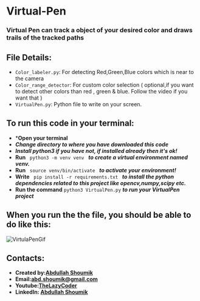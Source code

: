 # Virtual-Pen
### Virtual Pen can track a object of your desired color and draws trails of the tracked paths

## File Details:
* `Color_labeler.py`: For detecting Red,Green,Blue colors which is near to the camera
* `Color_range_detector`: For custom color selection ( optional,if you want to detect other colors than red , green & blue. Follow the video if you want that )
* `VirtualPen.py`: Python file to write on your screen.

## To run this code in your terminal:
* ***Open your terminal**
* ***Change directory to where you have downloaded this code***
* ***Install python3 if you have not, if installed already then it's ok!***
* **Run**  `  python3 -m venv venv  ` ***to create a virtual environment named venv.***
* **Run**   `  source venv/bin/activate  ` 
***to activate your environment!***
* **Write**   `  pip install -r requirements.txt  ` 
***to install the python dependencies related to this project like opencv,numpy,scipy etc.***
* **Run the command** `python3 VirtualPen.py` ***to run your VirtualPen project***

## When you run the the file, you should be able to do like this:
![VirtulaPenGif](https://github.com/abd-shoumik/Virtual-Pen/blob/master/Virtualpen.gif)

## Contacts:
* **Created by:[Abdullah Shoumik](https://github.com/abd-shoumik)**
* **Email:[abd.shoumik@gmail.com](https://abd.shoumik@gmail.com)**
* **Youtube:[TheLazyCoder](https://youtube.com/channel/UCWjx_FKjjfjAL-wtSi-iS4g)**
* **LinkedIn: [Abdullah Shoumik](https://www.linkedin.com/in/abdullah-shoumik-7a0b36135/)**

